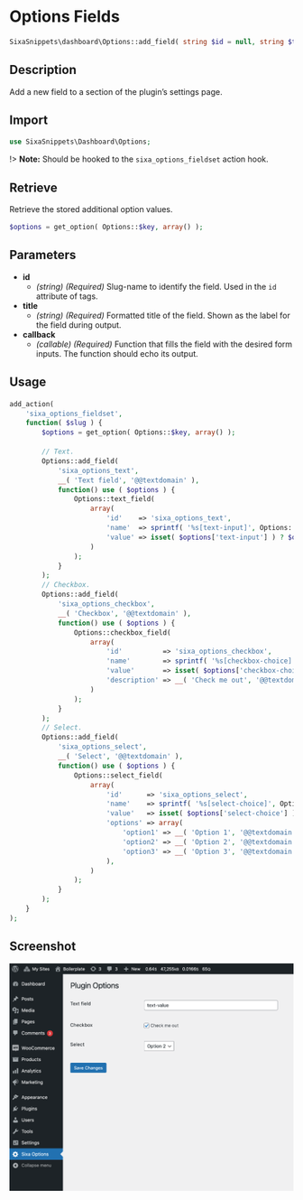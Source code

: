 # Options Fields

```php
SixaSnippets\dashboard\Options::add_field( string $id = null, string $title = null, function $callback = null );
```

## Description

Add a new field to a section of the plugin’s settings page.

## Import

```php 
use SixaSnippets\Dashboard\Options;
```

!> **Note:** Should be hooked to the `sixa_options_fieldset` action hook.

## Retrieve

Retrieve the stored additional option values.

```php
$options = get_option( Options::$key, array() );
```

## Parameters

- **id**
    - *(string) (Required)* Slug-name to identify the field. Used in the `id` attribute of tags.
- **title**
    - *(string) (Required)* Formatted title of the field. Shown as the label for the field during output.
- **callback**
    - *(callable) (Required)* Function that fills the field with the desired form inputs. The function should echo its output.

## Usage

```php
add_action(
	'sixa_options_fieldset',
	function( $slug ) {
		$options = get_option( Options::$key, array() );

		// Text.
		Options::add_field(
			'sixa_options_text',
			__( 'Text field', '@@textdomain' ),
			function() use ( $options ) {
				Options::text_field(
					array(
						'id'    => 'sixa_options_text',
						'name'  => sprintf( '%s[text-input]', Options::$key ),
						'value' => isset( $options['text-input'] ) ? $options['text-input'] : '',
					)
				);
			}
		);
		// Checkbox.
		Options::add_field(
			'sixa_options_checkbox',
			__( 'Checkbox', '@@textdomain' ),
			function() use ( $options ) {
				Options::checkbox_field(
					array(
						'id'          => 'sixa_options_checkbox',
						'name'        => sprintf( '%s[checkbox-choice]', Options::$key ),
						'value'       => isset( $options['checkbox-choice'] ) ? 'yes' : 'no',
						'description' => __( 'Check me out', '@@textdomain' ),
					)
				);
			}
		);
		// Select.
		Options::add_field(
			'sixa_options_select',
			__( 'Select', '@@textdomain' ),
			function() use ( $options ) {
				Options::select_field(
					array(
						'id'      => 'sixa_options_select',
						'name'    => sprintf( '%s[select-choice]', Options::$key ),
						'value'   => isset( $options['select-choice'] ) ? $options['select-choice'] : '',
						'options' => array(
							'option1' => __( 'Option 1', '@@textdomain' ),
							'option2' => __( 'Option 2', '@@textdomain' ),
							'option3' => __( 'Option 3', '@@textdomain' ),
						),
					)
				);
			}
		);
	}
);
```

## Screenshot

![](../assets/options-fields.png ':size=30%')